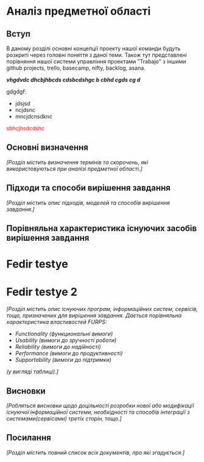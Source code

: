 # Аналіз предметної області

## Вступ

В даному розділі основні концепції проекту нашої команди будуть розкриті через головні поняття з даної теми. 
Також тут представлені порівняння нашої системи управління проектами "Trabajo" з іншими github projects, trello, basecamp, nifty, backlog, asana.
 
 ***vhgdvdc dhcbjhbcds cdsbcdshgc b cbhd cgds cg d***

 gdgdgf:
 - jdsjsd
 - ncjdsnc
 - mncjdcnsdknc

<span style="color:red"> sbhcjhsdcdshc </span>

## Основні визначення

*[Розділ містить визначення термінів та скорочень, які використовуються при аналізі предметної області.]*

## Підходи та способи вирішення завдання

*[Розділ містить опис підходів, моделей та способів вирішення завдання.]*

## Порівняльна характеристика існуючих засобів вирішення завдання
# Fedir testye
# Fedir testye 2
*[Розділ містить опис існуючих програм, інформаційних систем, сервісів, тощо, призначених для вирішення 
завдання. Дається порівняльна характеристика властивостей FURPS:*
- *Functionality (функциональні вимоги)*
- *Usability (вимоги до зручності роботи)*
- *Reliability (вимоги до надійності)*
- *Performance (вимоги до продуктивності)*
- *Supportability (вимоги до підтримки)*

 *(у вигляді таблиці).]*

## Висновки

*[Робляться висновки щодо доцільності розробки нової або модифікації існуючої інформаційної системи, необхідності та способів інтеграції з системами(сервісами) третіх сторін, тощо.]*

## Посилання

*[Розділ містить повний список всіх документів, про які згадується.]*
